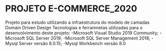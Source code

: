 # PROJETO E-COMMERCE_2020
Projeto para estudo utilizando a infraestrutura do modelo de camadas Domain Driven Design
Tecnologias e ferramnetas utilizadas para o desenvolvimento deste projeto:
-Microsoft Visual Studio 2019 Community;
-Microsoft SQL Server 2019;
-Microsoft SQL Server Management 2018;
-Mysql Server versão 8.0.15;
-Mysql Workbench versão 8.0
